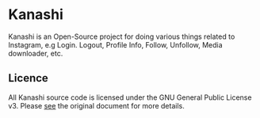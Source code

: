 # Kanashi
Kanashi is an Open-Source project for doing various things related to Instagram, e.g Login. Logout, Profile Info, Follow, Unfollow, Media downloader, etc.

## Licence
All Kanashi source code is licensed under the GNU General Public License v3. Please [see](https://www.gnu.org/licenses) the original document for more details.
